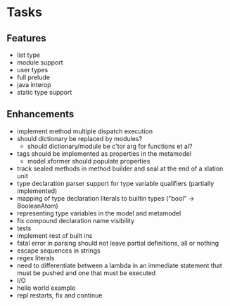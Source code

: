 # Tasks

## Features

- list type
- module support
- user types
- full prelude
- java interop
- static type support

## Enhancements

- implement method multiple dispatch execution
- should dictionary be replaced by modules?
    - should dictionary/module be c'tor arg for functions et al?
- tags should be implemented as properties in the metamodel
    - model xformer should populate properties
- track sealed methods in method builder and seal at the end of a xlation unit
- type declaration parser support for type variable qualifiers (partially implemented)
- mapping of type declaration literals to builtin types ("bool" -> BooleanAtom)
- representing type variables in the model and metamodel
- fix compound declaration name visibility
- tests
- implement rest of built ins
- fatal error in parsing should not leave partial definitions, all or nothing
- escape sequences in strings
- regex literals
- need to differentiate between a lambda in an immediate statement that must be pushed and one that must be executed
- I/O
- hello world example
- repl restarts, fix and continue
